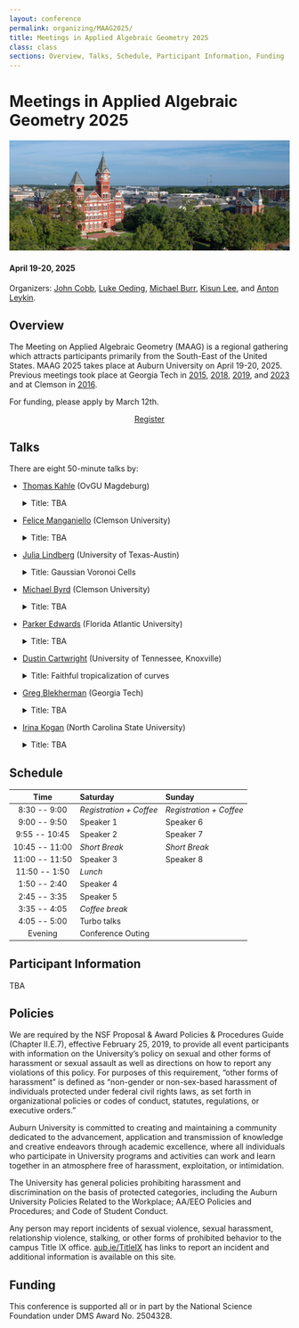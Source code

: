 ```yaml
---
layout: conference
permalink: organizing/MAAG2025/
title: Meetings in Applied Algebraic Geometry 2025
class: class
sections: Overview, Talks, Schedule, Participant Information, Funding
---
```


# Meetings in Applied Algebraic Geometry 2025
![Auburn](/images/projects/auburn.jpg "An image of Auburn, AL from the Auburn Photographic Services.") 
#### April 19-20, 2025
Organizers: [John Cobb](https://johndcobb.github.io), [Luke Oeding](http://webhome.auburn.edu/~lao0004/), [Michael Burr](https://cecas.clemson.edu/~burr2/), [Kisun Lee](https://klee669.github.io), and [Anton Leykin](https://antonleykin.math.gatech.edu).

## Overview
The Meeting on Applied Algebraic Geometry (MAAG) is a regional gathering which attracts participants primarily from the South-East of the United States. MAAG 2025 takes place at Auburn University on April 19-20, 2025. Previous meetings took place at Georgia Tech in [2015](https://sites.google.com/site/magaspring15/), [2018](https://sites.google.com/view/maag-2018/home), [2019](https://sites.google.com/view/maag2019/home), and [2023](https://sites.google.com/view/maag-2023/home) and at Clemson in [2016](https://www.math.clemson.edu/aca/maga16/). 

For funding, please apply by March 12th.
<div class="button-container" style="text-align: center">
    <a href="https://docs.google.com/forms/d/e/1FAIpQLSeat87c8R6wHVlk1l-lbarB4WEXdgfoqDOjkdlbY2koShCqFQ/viewform?usp=sharing" class="button" style="margin:5px">
    Register
    </a>
</div>

## Talks
There are eight 50-minute talks by:
- [Thomas Kahle](https://thomas-kahle.de) (OvGU Magdeburg)
    <details>
        <summary> Title: TBA </summary>
        Abstract: TBA
    </details>

- [Felice Manganiello](http://www.math.clemson.edu/~manganm/?section=1) (Clemson University)
    <details>
        <summary> Title: TBA </summary>
        Abstract: TBA
    </details>

- [Julia Lindberg](https://sites.google.com/view/julialindberg/home) (University of Texas-Austin)
    <details>
        <summary> Title: Gaussian Voronoi Cells </summary>
        Abstract: Gaussian discriminant analysis is a supervised learning algorithm for classification. Fundamental to understanding the performance of this algorithm is to understand the set of points closest to a given Gaussian, where "closest" is defined in terms of the maximum likelihood function. This set of points is the Gaussian Voronoi cell of the Gaussian. In this talk, I will outline new results regarding the geometry and combinatorics of Gaussian Voronoi cells and I will discuss implications for the expectation maximization (EM) algorithm, a popular method of density estimation for Gaussian mixture models. This is joint work with Joe Kileel.
    </details>

- [Michael Byrd](https://michael-byrd.github.io) (Clemson University)
    <details>
        <summary> Title: TBA </summary>
        Abstract: TBA
    </details>

- [Parker Edwards](https://parkeredw.com) (Florida Atlantic University)
    <details>
        <summary> Title: TBA </summary>
        Abstract: TBA
    </details>

- [Dustin Cartwright](https://web.math.utk.edu/~cartwright/) (University of Tennessee, Knoxville)
    <details>
        <summary> Title: Faithful tropicalization of curves  </summary>
        Abstract: Tropicalization of an algebraic curve has both an abstract version (as a dual graph) and an embedded version (as a polyhedral complex). A bridge that links the two is provided by faithful tropicalization, which depends on a suitable embedding. I will discuss work in progress on effective methods for finding embeddings for faithful tropicalizations. As a consequence, this gives computational methods for computing dual graphs.
    </details>

- [Greg Blekherman](https://sites.google.com/site/grrigg/) (Georgia Tech)
    <details>
        <summary> Title: TBA </summary>
        Abstract: TBA
    </details>

- [Irina Kogan](https://iakogan.math.ncsu.edu) (North Carolina State University)
    <details>
        <summary> Title: TBA </summary>
        Abstract: TBA
    </details>

## Schedule

| Time             | Saturday                | Sunday                  |
| :--------------: | :---------------------- | :---------------------- |
| 8:30 -- 9:00     | *Registration + Coffee* | *Registration + Coffee* |
| 9:00 -- 9:50     | Speaker 1               | Speaker 6               |
| 9:55 -- 10:45    | Speaker 2               | Speaker 7               |
| 10:45 -- 11:00   | *Short Break*           | *Short Break*         |
| 11:00 -- 11:50   | Speaker 3               | Speaker 8               |
| 11:50 -- 1:50    | *Lunch*                 |                         |
| 1:50 -- 2:40     | Speaker 4               |                         |
| 2:45 -- 3:35     | Speaker 5               |                         |
| 3:35 -- 4:05     | *Coffee break*          |                         |
| 4:05 -- 5:00     | Turbo talks             |                         |
| Evening          | Conference Outing       |                         |

## Participant Information
TBA

## Policies

We are required by the NSF Proposal & Award Policies & Procedures Guide (Chapter II.E.7), effective February 25, 2019, to provide all event participants with information on the University’s policy on sexual and other forms of harassment or sexual assault as well as directions on how to report any violations of this policy. For purposes of this requirement, “other forms of harassment” is defined as “non-gender or non-sex-based harassment of individuals protected under federal civil rights laws, as set forth in organizational policies or codes of conduct, statutes, regulations, or executive orders.”

Auburn University is committed to creating and maintaining a community dedicated to the advancement, application and transmission of knowledge and creative endeavors through academic excellence, where all individuals who participate in University programs and activities can work and learn together in an atmosphere free of harassment, exploitation, or intimidation.

The University has general policies prohibiting harassment and discrimination on the basis of protected categories, including the Auburn University Policies Related to the Workplace; AA/EEO Policies and Procedures; and Code of Student Conduct.

Any person may report incidents of sexual violence, sexual harassment, relationship violence, stalking, or other forms of prohibited behavior to the campus Title IX office. [aub.ie/TitleIX](aub.ie/TitleIX) has links to report an incident and additional information is available on this site.

## Funding
This conference is supported all or in part by the National Science Foundation under DMS Award No. 2504328.
